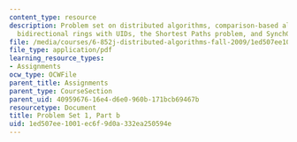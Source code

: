 ```yaml
---
content_type: resource
description: Problem set on distributed algorithms, comparison-based algorithms in
  bidirectional rings with UIDs, the Shortest Paths problem, and SynchGHS.
file: /media/courses/6-852j-distributed-algorithms-fall-2009/1ed507ee1001ec6f9d0a332ea250594e_MIT6_852JF09_pset1b.pdf
file_type: application/pdf
learning_resource_types:
- Assignments
ocw_type: OCWFile
parent_title: Assignments
parent_type: CourseSection
parent_uid: 40959676-16e4-d6e0-960b-171bcb69467b
resourcetype: Document
title: Problem Set 1, Part b
uid: 1ed507ee-1001-ec6f-9d0a-332ea250594e
---
```

